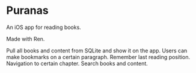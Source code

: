 # Puranas
An iOS app for reading books.

Made with Ren.

Pull all books and content from SQLite and show it on the app.
Users can make bookmarks on a certain paragraph.
Remember last reading position.
Navigation to certain chapter.
Search books and content.
